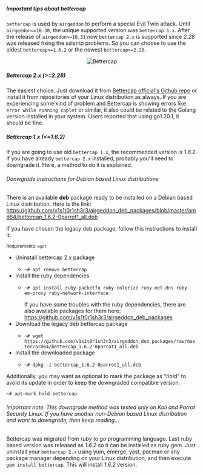 ##### Important tips about bettercap

`bettercap` is used by `airgeddon` to perform a special Evil Twin attack. Until `airgeddon<=10.30`, the unique supported version was `bettercap 1.x`. After the release of `airgeddon>=10.31` now `bettercap 2.x` is supported since _2.28_ was released fixing the sslstrip problems. So you can choose to use the oldest `bettercap<=1.6.2` or the newest `bettercap>=2.28`.

<p align="center">
	<img src="https://raw.githubusercontent.com/v1s1t0r1sh3r3/airgeddon/master/imgs/wiki/bettercap_logo.png" title="Bettercap"/>
</p>

##### Bettercap 2.x (>=2.28)

The easiest choice. Just download it from [Bettercap official's Github repo] or install it from repositories of your Linux distribution as always. If you are experiencing some kind of problem and Bettercap is showing errors like `error while running caplet` or similar, it also could be related to the Golang version installed in your system. Users reported that using go1.20.1, it should be fine.

##### Bettercap 1.x (<=1.6.2)

If you are going to use old `bettercap 1.x`, the recommended version is _1.6.2_. If you have already `bettercap 2.x` installed, probably you'll need to downgrade it. Here, a method to do it is explained.

###### Donwgrade instructions for Debian based Linux distributions

There is an available **deb** package ready to be installed on a Debian based Linux distribution. Here is the link: https://github.com/v1s1t0r1sh3r3/airgeddon_deb_packages/blob/master/amd64/bettercap_1.6.2-0parrot1_all.deb

If you have chosen the legacy deb package, follow this instructions to install it:

<sub>Requirements: <code>wget</code></sub>
<ul>
	<li>Uninstall bettercap 2.x package</li>
	<ul>
		<li><code>~# apt remove bettercap</code></li>
	</ul>
	<li>Install the ruby dependencies</li>
	<ul>
		<li><code>~# apt install ruby-packetfu ruby-colorize ruby-net-dns ruby-em-proxy ruby-network-interface</code></li>
	</ul>
	<ul>If you have some troubles with the ruby dependencies, there are also available packages for them here: <a href="https://github.com/v1s1t0r1sh3r3/airgeddon_deb_packages">https://github.com/v1s1t0r1sh3r3/airgeddon_deb_packages</a></ul>
	<li>Download the legacy deb bettercap package</li>
	<ul>
		<li><code>~# wget https://github.com/v1s1t0r1sh3r3/airgeddon_deb_packages/raw/master/arm64/bettercap_1.6.2-0parrot1_all.deb</code></li>
	</ul>
	<li>Install the downloaded package</li>
	<ul>
		<li><code>~# dpkg -i bettercap_1.6.2-0parrot1_all.deb</code></li>
	</ul>
</ul>

Additionally, you may want as optional to mark the package as "hold" to avoid its update in order to keep the downgraded compatible version:

`~# apt-mark hold bettercap`

###### Important note. This downgrade method was tested only on Kali and Parrot Security Linux. If you have another non-Debian based Linux distribution and want to downgrade, then keep reading...

Bettercap was migrated from _ruby_ to _go_ programming language. Last ruby based version was released as _1.6.2_ so it can be installed as ruby gem. Just uninstall your `bettercap 2.x` using yum, emerge, yast, pacman or any package manager depending on your Linux distribution, and then execute `gem install bettercap`. This will install _1.6.2_ version.

[Bettercap official's Github repo]: https://github.com/bettercap/bettercap